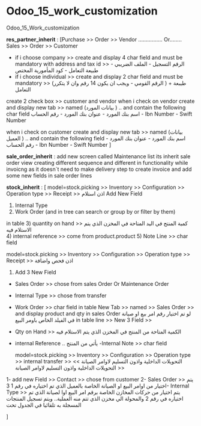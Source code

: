 # Odoo_15_work_customization
Odoo_15_Work_customization

**res_partner_inherit** :
[Purchase >> Order >> Vendor ................ Or........ Sales >> Order >> Customer 
- if i choose company >> create and display 4 char field and must be mandatory with address and tax id >> الرقم التسجيل - الملف الضريبي - طبيعة التعامل - كود المأمورية المختص 
- if i choose individual >> create and display  2 char field and must be mandatory >> (الرقم القومي - ويجب ان يكون 14 رقم وان لا يتكرر ) + طيبعة التعامل

create 2 check box >> customer and vendor 
when i check on vendor create and display  new tab >> named (بيانات المورد ) .. and contain the following char field اسم بنك المورد - عنوان بنك المورد - رقم الحساب - Ibn Number - Swift Number 


 when i check on customer create and display new tab >> named (بيانات العميل ) .. and contain the following field اسم بنك المورد - عنوان بنك المورد - رقم الحساب - Ibn Number - Swift Number ]


**sale_order_inherit** :
add new screen called Maintenance list its inherit sale order view creating different sequence and different in functionality while invoicng as it doesn`t need to make delivery step to create invoice 
and add some new fields in sale order lines 



 **stock_inherit** :
 [
 model=stock.picking >> Inventory >> Configuration >> Operation type >> Receipt >> اذن استلام
Add New Field 
1) Internal Type
2) Work Order
(and in tree can search or group by or filter by them)

in table 
3) quantity on hand >> كمية المنتج في اليد المتاحة في المخزن الذي يتم الاستلام فيه  
4) internal reference  >> come from product.product
5) Note Line >> char field 
  


  model=stock.picking >> Inventory >> Configuration >> Operation type >> Receipt  >> اذن فحص واضافة
1) Add 3 New Field 
- Sales Order >> chose from sales Order Or Maintenance Order 
- Internal Type >> chose from transfer 
- Work Order >> char field 
in table 
New Tab >> named >> Sales Order >> and display product and qty in sales Order لو تم اختيار رقم امر بيع او صيانة في الفيلد الخاص باومر البيع
in table line >> New 3 Field >> 
- Qty on Hand >> الكمية المتاحة من المنتج في المخزن الذي يتم الاستلام فيه  
- internal Reference  .. يأتي من المنتج 
 -Internal Note >> char field


  model=stock.picking >> Inventory >> Configuration >> Operation type >> internal transfer  >>   التحويلات الداخلية واذون التسليم لاوامر الصيانة >>  التحويلات الداخلية واذون التسليم لاوامر الصيانة >> 

1- add new Field >> Contact >> chose from customer 
2- Sales Order >>  يتم اختيار من اوامر البيع او الصيانة الخاصة بالعميل الذي تم اختياره في رقم 1
3- Internal Type >>  يتم اختيار من حركات المخازن الخاصة برقم امر البيع اوا لصيانة الذي تم اختياره في رقم 2 والمحولة الي مخزن الذي تتم منه العملية.. ويتم تسجيل المنتجات المسجلة به تلقائيا في الجدول تحت 
 
]

